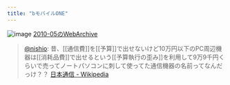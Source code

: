 ```yaml
---
title: "bモバイルONE"
---
```


![image](https://gyazo.com/f122a2748efa3842f021e1570040a428/thumb/1000)
[2010-05のWebArchive](http://web.archive.org/web/20100505063636/http://www.bmobile.ne.jp/personal/one/index.html)

> [@nishio](https://twitter.com/nishio/status/1655444077817769985?s=20): 昔、[[通信費]]を[[予算]]で出せないけど10万円以下のPC周辺機器は[[消耗品費]]で出せるという[[予算執行の歪み]]を利用して9万9千円くらいで売ってノートパソコンに刺して使ってた通信機器の名前ってなんだっけ？？
[日本通信 - Wikipedia](https://ja.wikipedia.org/wiki/日本通信)

